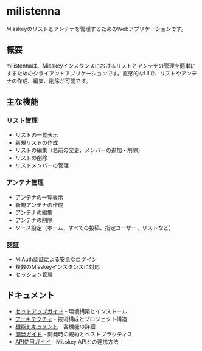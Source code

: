 # milistenna

Misskeyのリストとアンテナを管理するためのWebアプリケーションです。

## 概要

milistennaは、Misskeyインスタンスにおけるリストとアンテナの管理を簡単にするためのクライアントアプリケーションです。直感的なUIで、リストやアンテナの作成、編集、削除が可能です。

## 主な機能

### リスト管理
- リストの一覧表示
- 新規リストの作成
- リストの編集（名前の変更、メンバーの追加・削除）
- リストの削除
- リストメンバーの管理

### アンテナ管理
- アンテナの一覧表示
- 新規アンテナの作成
- アンテナの編集
- アンテナの削除
- ソース設定（ホーム、すべての投稿、指定ユーザー、リストなど）

### 認証
- MiAuth認証による安全なログイン
- 複数のMisskeyインスタンスに対応
- セッション管理

## ドキュメント

- [セットアップガイド](./docs/SETUP.md) - 環境構築とインストール
- [アーキテクチャ](./docs/ARCHITECTURE.md) - 技術構成とプロジェクト構造
- [機能ドキュメント](./docs/FEATURES.md) - 各機能の詳細
- [開発ガイド](./docs/DEVELOPMENT.md) - 開発時の規約とベストプラクティス
- [API使用ガイド](./docs/API.md) - Misskey APIとの連携方法
